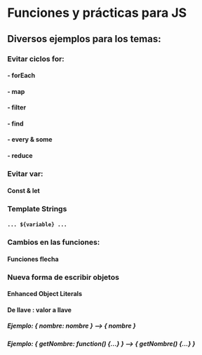 # Funciones y prácticas para JS

## Diversos ejemplos para los temas:

### Evitar ciclos for:
#### - forEach
#### - map
#### - filter
#### - find
#### - every & some
#### - reduce

### Evitar var:
#### Const & let

### Template Strings
#### `... ${variable} ...`

### Cambios en las funciones:
#### Funciones flecha

### Nueva forma de escribir objetos
#### Enhanced Object Literals
#### De llave : valor a llave
##### Ejemplo: { nombre: nombre } --> { nombre }
##### Ejemplo: { getNombre: function() {...} } --> { getNombre() {...} }
